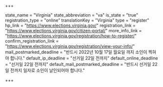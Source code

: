 +++

state_name = "Virginia"
state_abbreviation = "va"
is_state = "true"
registration_type = "online"
translationKey = "Virginia"
type = "register"
hp_link = "https://www.elections.virginia.gov/"
registration_link = "https://www.elections.virginia.gov/citizen-portal/"
more_info_link = "https://www.elections.virginia.gov/registration/how-to-register/"
confirm_registration_link = "https://www.elections.virginia.gov/registration/view-your-info/"
mail_postmarked_deadline = "반드시 2022년 10월 17일 월요일 까지 소인이 찍혀야 합니다."
default_ip_deadline = "선거일 22일 전까지"
default_online_deadline = "선거일 22일 전까지"
default_mail_postmarked_deadline = "반드시 선거일 22일 전까지 일자로 소인이 날인되어야 합니다."

+++